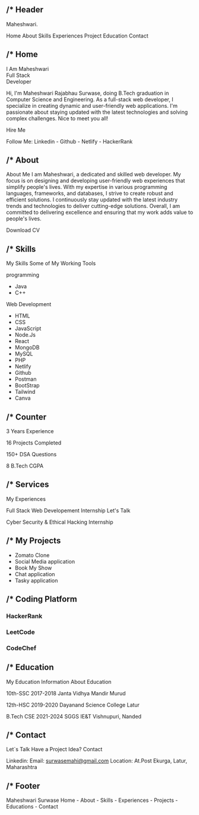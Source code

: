 /* Header
------------------------------------------------
Maheshwari.

Home
About
Skills
Experiences
Project
Education
Contact

/* Home
--------------------------------------------------

I Am <span class="home__name">Maheshwari</span><br>
Full Stack<br>
 Developer

Hi, I'm Maheshwari Rajabhau Surwase, doing B.Tech graduation in Computer Science and Engineering. As a full-stack web developer, I specialize in creating dynamic and user-friendly web applications. I'm passionate about staying updated with the latest technologies and solving complex challenges. Nice to meet you all!

Hire Me

Follow Me: Linkedin - Github - Netlify - HackerRank


/* About
--------------------------------------------------

About Me
I am Maheshwari, a dedicated and skilled web developer. My focus is on designing and developing user-friendly web experiences that simplify people's lives. With my expertise in various programming languages, frameworks, and databases, I strive to create robust and efficient solutions. I continuously stay updated with the latest industry trends and technologies to deliver cutting-edge solutions. Overall, I am committed to delivering excellence and ensuring that my work adds value to people's lives.

Download CV

/* Skills
--------------------------------------------------

My Skills
Some of My Working Tools


programming
- Java
- C++

Web Development
- HTML
- CSS
- JavaScript
- Node.Js 
- React 
- MongoDB
- MySQL
- PHP 
- Netlify
- Github
- Postman
- BootStrap
- Tailwind
- Canva

/* Counter
--------------------------------------------------

3
Years Experience

16
Projects Completed

150+
DSA Questions

8
B.Tech CGPA


/* Services
--------------------------------------------------

My Experiences

Full Stack Web Developement Internship
Let's Talk

Cyber Security & Ethical Hacking Internship


/* My Projects
--------------------------------------------------

- Zomato Clone
- Social Media application
- Book My Show
- Chat application
- Tasky application


/* Coding Platform 
--------------------------------------------------

### HackerRank

### LeetCode

### CodeChef


/* Education
--------------------------------------------------

My Education
Information About Education

10th-SSC 2017-2018
Janta Vidhya Mandir Murud

12th-HSC 2019-2020
Dayanand Science College Latur

B.Tech CSE 2021-2024
SGGS IE&T Vishnupuri, Nanded


/* Contact
--------------------------------------------------

Let`s Talk
Have a Project Idea? Contact

Linkedin: 
Email: surwasemahi@gmail.com
Location: At.Post Ekurga, Latur, Maharashtra

/* Footer
--------------------------------------------------

Maheshwari Surwase 
Home - About - Skills - Experiences - Projects - Educations - Contact


